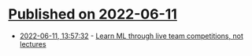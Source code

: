 # [Published on 2022-06-11](index.md)

* [2022-06-11, 13:57:32](https://news.ycombinator.com/item?id=31704455) - [Learn ML through live team competitions, not lectures](https://delta-academy.xyz)
